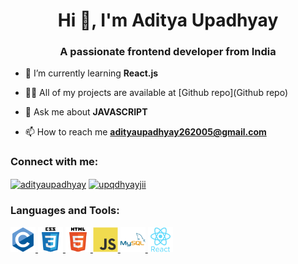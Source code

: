 <h1 align="center">Hi 👋, I'm Aditya Upadhyay</h1>
<h3 align="center">A passionate frontend developer from India</h3>

- 🌱 I’m currently learning **React.js**

- 👨‍💻 All of my projects are available at [Github repo](Github repo)

- 💬 Ask me about **JAVASCRIPT**

- 📫 How to reach me **adityaupadhyay262005@gmail.com**

<h3 align="left">Connect with me:</h3>
<p align="left">
<a href="https://linkedin.com/in/adityaupadhyay" target="blank"><img align="center" src="https://www.linkedin.com/in/aditya-upadhyay-1822622b7?utm_source=share&utm_campaign=share_via&utm_content=profile&utm_medium=android_app" alt="adityaupadhyay" height="30" width="40" /></a>
<a href="https://instagram.com/upqdhyayjii" target="blank"><img align="center" src="https://raw.githubusercontent.com/rahuldkjain/github-profile-readme-generator/master/src/images/icons/Social/instagram.svg" alt="upqdhyayjii" height="30" width="40" /></a>
</p>

<h3 align="left">Languages and Tools:</h3>
<p align="left"> <a href="https://www.cprogramming.com/" target="_blank" rel="noreferrer"> <img src="https://raw.githubusercontent.com/devicons/devicon/master/icons/c/c-original.svg" alt="c" width="40" height="40"/> </a> <a href="https://www.w3schools.com/css/" target="_blank" rel="noreferrer"> <img src="https://raw.githubusercontent.com/devicons/devicon/master/icons/css3/css3-original-wordmark.svg" alt="css3" width="40" height="40"/> </a> <a href="https://www.w3.org/html/" target="_blank" rel="noreferrer"> <img src="https://raw.githubusercontent.com/devicons/devicon/master/icons/html5/html5-original-wordmark.svg" alt="html5" width="40" height="40"/> </a> <a href="https://developer.mozilla.org/en-US/docs/Web/JavaScript" target="_blank" rel="noreferrer"> <img src="https://raw.githubusercontent.com/devicons/devicon/master/icons/javascript/javascript-original.svg" alt="javascript" width="40" height="40"/> </a> <a href="https://www.mysql.com/" target="_blank" rel="noreferrer"> <img src="https://raw.githubusercontent.com/devicons/devicon/master/icons/mysql/mysql-original-wordmark.svg" alt="mysql" width="40" height="40"/> </a> <a href="https://reactjs.org/" target="_blank" rel="noreferrer"> <img src="https://raw.githubusercontent.com/devicons/devicon/master/icons/react/react-original-wordmark.svg" alt="react" width="40" height="40"/> </a> </p>
